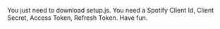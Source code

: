 You just need to download setup.js.
You need a Spotify Client Id, Client Secret, Access Token, Refresh Token.
Have fun.
